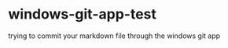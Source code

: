 windows-git-app-test
====================

trying to commit your markdown file through the windows git app
